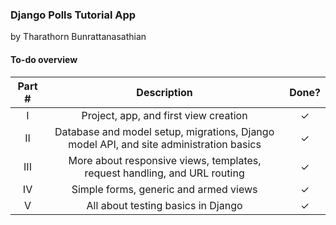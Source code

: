 ### Django Polls Tutorial App
by Tharathorn Bunrattanasathian

#### To-do overview
|Part #     | Description|Done?|
|:---------:|:----------:|:---:|
|I| Project, app, and first view creation |✓|
|II| Database and model setup, migrations, Django model API, and site administration basics |✓|
|III| More about responsive views, templates, request handling, and URL routing |✓|
|IV| Simple forms, generic and armed views |✓|
|V| All about testing basics in Django |✓|
